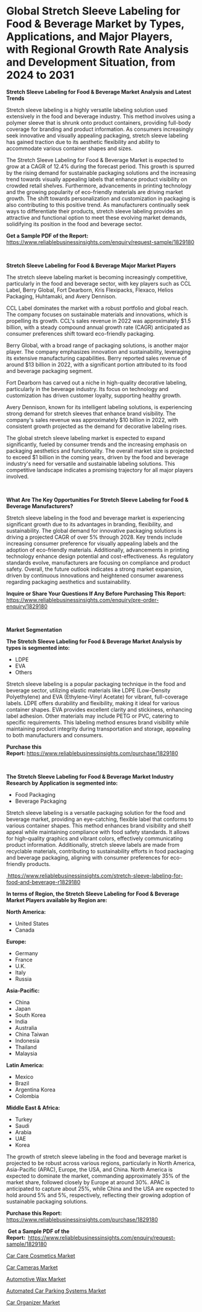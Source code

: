 <p><h1>Global Stretch Sleeve Labeling for Food & Beverage Market by Types, Applications, and Major Players, with Regional Growth Rate Analysis and Development Situation, from 2024 to 2031</h1></p><p><strong>Stretch Sleeve Labeling for Food & Beverage Market Analysis and Latest Trends</strong></p>
<p><p>Stretch sleeve labeling is a highly versatile labeling solution used extensively in the food and beverage industry. This method involves using a polymer sleeve that is shrunk onto product containers, providing full-body coverage for branding and product information. As consumers increasingly seek innovative and visually appealing packaging, stretch sleeve labeling has gained traction due to its aesthetic flexibility and ability to accommodate various container shapes and sizes.</p><p>The Stretch Sleeve Labeling for Food & Beverage Market is expected to grow at a CAGR of 12.4% during the forecast period. This growth is spurred by the rising demand for sustainable packaging solutions and the increasing trend towards visually appealing labels that enhance product visibility on crowded retail shelves. Furthermore, advancements in printing technology and the growing popularity of eco-friendly materials are driving market growth. The shift towards personalization and customization in packaging is also contributing to this positive trend. As manufacturers continually seek ways to differentiate their products, stretch sleeve labeling provides an attractive and functional option to meet these evolving market demands, solidifying its position in the food and beverage sector.</p></p>
<p><strong>Get a Sample PDF of the Report:&nbsp;</strong> <a href="https://www.reliablebusinessinsights.com/enquiry/request-sample/1829180?utm_campaign=1555&utm_medium=2&utm_source=Github&utm_content=ia&utm_term=15102024&utm_id=stretch-sleeve-labeling-for-food-beverage">https://www.reliablebusinessinsights.com/enquiry/request-sample/1829180</a></p>
<p>&nbsp;</p>
<p><strong>Stretch Sleeve Labeling for Food & Beverage Major Market Players</strong></p>
<p><p>The stretch sleeve labeling market is becoming increasingly competitive, particularly in the food and beverage sector, with key players such as CCL Label, Berry Global, Fort Dearborn, Kris Flexipacks, Flexaco, Helios Packaging, Huhtamaki, and Avery Dennison.</p><p>CCL Label dominates the market with a robust portfolio and global reach. The company focuses on sustainable materials and innovations, which is propelling its growth. CCL's sales revenue in 2022 was approximately $1.5 billion, with a steady compound annual growth rate (CAGR) anticipated as consumer preferences shift toward eco-friendly packaging.</p><p>Berry Global, with a broad range of packaging solutions, is another major player. The company emphasizes innovation and sustainability, leveraging its extensive manufacturing capabilities. Berry reported sales revenue of around $13 billion in 2022, with a significant portion attributed to its food and beverage packaging segment.</p><p>Fort Dearborn has carved out a niche in high-quality decorative labeling, particularly in the beverage industry. Its focus on technology and customization has driven customer loyalty, supporting healthy growth. </p><p>Avery Dennison, known for its intelligent labeling solutions, is experiencing strong demand for stretch sleeves that enhance brand visibility. The company's sales revenue was approximately $10 billion in 2022, with consistent growth projected as the demand for decorative labeling rises.</p><p>The global stretch sleeve labeling market is expected to expand significantly, fueled by consumer trends and the increasing emphasis on packaging aesthetics and functionality. The overall market size is projected to exceed $1 billion in the coming years, driven by the food and beverage industry's need for versatile and sustainable labeling solutions. This competitive landscape indicates a promising trajectory for all major players involved.</p></p>
<p>&nbsp;</p>
<p><strong>What Are The Key Opportunities For Stretch Sleeve Labeling for Food & Beverage Manufacturers?</strong></p>
<p><p>Stretch sleeve labeling in the food and beverage market is experiencing significant growth due to its advantages in branding, flexibility, and sustainability. The global demand for innovative packaging solutions is driving a projected CAGR of over 5% through 2028. Key trends include increasing consumer preference for visually appealing labels and the adoption of eco-friendly materials. Additionally, advancements in printing technology enhance design potential and cost-effectiveness. As regulatory standards evolve, manufacturers are focusing on compliance and product safety. Overall, the future outlook indicates a strong market expansion, driven by continuous innovations and heightened consumer awareness regarding packaging aesthetics and sustainability.</p></p>
<p><strong>Inquire or Share Your Questions If Any Before Purchasing This Report:</strong> <a href="https://www.reliablebusinessinsights.com/enquiry/pre-order-enquiry/1829180?utm_campaign=1555&utm_medium=2&utm_source=Github&utm_content=ia&utm_term=15102024&utm_id=stretch-sleeve-labeling-for-food-beverage">https://www.reliablebusinessinsights.com/enquiry/pre-order-enquiry/1829180</a></p>
<p>&nbsp;</p>
<p><strong>Market Segmentation</strong></p>
<p><strong>The Stretch Sleeve Labeling for Food & Beverage Market Analysis by types is segmented into:</strong></p>
<p><ul><li>LDPE</li><li>EVA</li><li>Others</li></ul></p>
<p><p>Stretch sleeve labeling is a popular packaging technique in the food and beverage sector, utilizing elastic materials like LDPE (Low-Density Polyethylene) and EVA (Ethylene-Vinyl Acetate) for vibrant, full-coverage labels. LDPE offers durability and flexibility, making it ideal for various container shapes. EVA provides excellent clarity and stickiness, enhancing label adhesion. Other materials may include PETG or PVC, catering to specific requirements. This labeling method ensures brand visibility while maintaining product integrity during transportation and storage, appealing to both manufacturers and consumers.</p></p>
<p><strong>Purchase this Report:&nbsp;</strong><a href="https://www.reliablebusinessinsights.com/purchase/1829180?utm_campaign=1555&utm_medium=2&utm_source=Github&utm_content=ia&utm_term=15102024&utm_id=stretch-sleeve-labeling-for-food-beverage">https://www.reliablebusinessinsights.com/purchase/1829180</a></p>
<p>&nbsp;</p>
<p><strong>The Stretch Sleeve Labeling for Food & Beverage Market Industry Research by Application is segmented into:</strong></p>
<p><ul><li>Food Packaging</li><li>Beverage Packaging</li></ul></p>
<p><p>Stretch sleeve labeling is a versatile packaging solution for the food and beverage market, providing an eye-catching, flexible label that conforms to various container shapes. This method enhances brand visibility and shelf appeal while maintaining compliance with food safety standards. It allows for high-quality graphics and vibrant colors, effectively communicating product information. Additionally, stretch sleeve labels are made from recyclable materials, contributing to sustainability efforts in food packaging and beverage packaging, aligning with consumer preferences for eco-friendly products.</p></p>
<p><a href="https://www.reliablebusinessinsights.com/stretch-sleeve-labeling-for-food-and-beverage-r1829180?utm_campaign=1555&utm_medium=2&utm_source=Github&utm_content=ia&utm_term=15102024&utm_id=stretch-sleeve-labeling-for-food-beverage">&nbsp;https://www.reliablebusinessinsights.com/stretch-sleeve-labeling-for-food-and-beverage-r1829180</a></p>
<p><strong>In terms of Region, the Stretch Sleeve Labeling for Food & Beverage Market Players available by Region are:</strong></p>
<p>
    <p> <strong> North America: </strong>
        <ul>
            <li>United States</li>
            <li>Canada</li>
        </ul>
        </p> 
    <p> <strong> Europe: </strong>
        <ul>
            <li>Germany</li>
            <li>France</li>
            <li>U.K.</li>
            <li>Italy</li>
            <li>Russia</li>
        </ul>
        </p> 
    <p> <strong> Asia-Pacific: </strong>
        <ul>
            <li>China</li>
            <li>Japan</li>
            <li>South Korea</li>
            <li>India</li>
            <li>Australia</li>
            <li>China Taiwan</li>
            <li>Indonesia</li>
            <li>Thailand</li>
            <li>Malaysia</li>
        </ul>
        </p> 
    <p> <strong> Latin America: </strong>
        <ul>
            <li>Mexico</li>
            <li>Brazil</li>
            <li>Argentina Korea</li>
            <li>Colombia</li>
        </ul>
        </p> 
    <p> <strong> Middle East & Africa: </strong>
        <ul>
            <li>Turkey</li>
            <li>Saudi</li>
            <li>Arabia</li>
            <li>UAE</li>
            <li>Korea</li>
        </ul>
    </p>
    </p>
<p><p>The growth of stretch sleeve labeling in the food and beverage market is projected to be robust across various regions, particularly in North America, Asia-Pacific (APAC), Europe, the USA, and China. North America is expected to dominate the market, commanding approximately 35% of the market share, followed closely by Europe at around 30%. APAC is anticipated to capture about 25%, while China and the USA are expected to hold around 5% and 5%, respectively, reflecting their growing adoption of sustainable packaging solutions.</p></p>
<p><strong>Purchase this Report: </strong><a href="https://www.reliablebusinessinsights.com/purchase/1829180?utm_campaign=1555&utm_medium=2&utm_source=Github&utm_content=ia&utm_term=15102024&utm_id=stretch-sleeve-labeling-for-food-beverage">https://www.reliablebusinessinsights.com/purchase/1829180</a></p>
<p>&nbsp;<strong>Get a Sample PDF of the Report:&nbsp;&nbsp;</strong><a href="https://www.reliablebusinessinsights.com/enquiry/request-sample/1829180?utm_campaign=1555&utm_medium=2&utm_source=Github&utm_content=ia&utm_term=15102024&utm_id=stretch-sleeve-labeling-for-food-beverage">https://www.reliablebusinessinsights.com/enquiry/request-sample/1829180</a></p>
<p><strong></strong></p>
<p><p><a href="https://www.linkedin.com/pulse/car-care-cosmetics-momentum-charting-94-cagr-path-2024-2031-mtv9c?utm_campaign=1555&utm_medium=2&utm_source=Github&utm_content=ia&utm_term=15102024&utm_id=stretch-sleeve-labeling-for-food-beverage">Car Care Cosmetics Market</a></p><p><a href="https://www.linkedin.com/pulse/car-cameras-market-industry-landscape-growth-trajectories-global-oa3qc?utm_campaign=1555&utm_medium=2&utm_source=Github&utm_content=ia&utm_term=15102024&utm_id=stretch-sleeve-labeling-for-food-beverage">Car Cameras Market</a></p><p><a href="https://www.linkedin.com/pulse/analyzing-automotive-wax-market-dynamics-growth-drivers-forecasted-1ergc?utm_campaign=1555&utm_medium=2&utm_source=Github&utm_content=ia&utm_term=15102024&utm_id=stretch-sleeve-labeling-for-food-beverage">Automotive Wax Market</a></p><p><a href="https://www.linkedin.com/pulse/disruption-innovation-automated-car-parking-systems-industry-market-5sk7c?utm_campaign=1555&utm_medium=2&utm_source=Github&utm_content=ia&utm_term=15102024&utm_id=stretch-sleeve-labeling-for-food-beverage">Automated Car Parking Systems Market</a></p><p><a href="https://www.linkedin.com/pulse/global-car-organizer-market-opportunities-forecast-period-7ogtc?utm_campaign=1555&utm_medium=2&utm_source=Github&utm_content=ia&utm_term=15102024&utm_id=stretch-sleeve-labeling-for-food-beverage">Car Organizer Market</a></p></p>